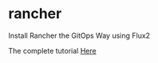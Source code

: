 # rancher
Install Rancher the GitOps Way using Flux2

The complete tutorial [Here](https://awesome.devops-lab.dev/Articles/2021-04-16-setting-up-rancher-gitops/)